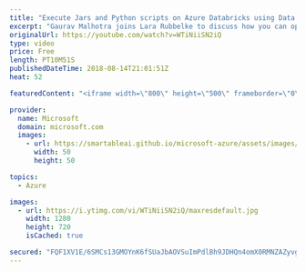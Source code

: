 ```yaml
---
title: "Execute Jars and Python scripts on Azure Databricks using Data Factory | Azure Friday"
excerpt: "Gaurav Malhotra joins Lara Rubbelke to discuss how you can operationalize Jars and Python scripts running on Azure Databricks as an activity step in a Data Factory pipeline. [01:55] Demo Start   For more information:  + Transform data by running a Jar activity in Azure Databricks docs https://aka.ms/azfr/459/01"
originalUrl: https://youtube.com/watch?v=WTiNiiSN2iQ
type: video
price: Free
length: PT10M51S
publishedDateTime: 2018-08-14T21:01:51Z
heat: 52

featuredContent: "<iframe width=\"800\" height=\"500\" frameborder=\"0\" src=\"https://www.youtube.com/embed/WTiNiiSN2iQ\" allow=\"accelerometer; autoplay; encrypted-media; gyroscope; picture-in-picture\" allowfullscreen></iframe>"

provider:
  name: Microsoft
  domain: microsoft.com
  images:
    - url: https://smartableai.github.io/microsoft-azure/assets/images/organizations/microsoft.com-50x50.jpg
      width: 50
      height: 50

topics:
  - Azure

images:
  - url: https://i.ytimg.com/vi/WTiNiiSN2iQ/maxresdefault.jpg
    width: 1280
    height: 720
    isCached: true

secured: "FQF1XV1E/6SMCs13GMOYnK6fSUaJbAOVSuImPdlBh9JDHQn4omX0RMNZAZyvguQuAX8UbreKKlWsweAd0SMYGhqNvfKCIWRyvCZq8NDo2KjIPjF4zpmBt5AVy6qrvft8/gaJntAZ6976T36iqp2KqYEWnGRZfg7ZCmZBqTtr+ZZ2jmOwc+RoB4Ee3mnynAgTuib4EixEtIr11khMc3tviNcn22diQUbItMmpJ8JYLqjVX9XupfVhk1UXH7tjyRmnXfDlcjeOJJkEV6ArWgGtRTKHlgg1iAGWB0s76WrxC3FTKZxvgX8mXaZKFHC4DGOzQyuXNzlZZaVacNxmNYlegW5I96L+6vm/4j3wTvj+Qff13c22T85mqhrne/3RNe0MmDv6vsGqWtjylFbUZpBz9jZ7fE6D20y94/2PJ9OKISM=;OXe+06ZPSkR4KXwD6bOWxA=="
---
```


